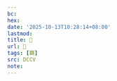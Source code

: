 ```yaml
---
bc:
hex:
date: '2025-10-13T10:28:14+08:00'
lastmod:
title: 􃋝
url: 􃋝
tags: [羇]
src: DCCV
note:
---
```

